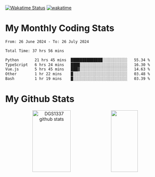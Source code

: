 [![Wakatime Status](https://github.com/noopurphalak/noopurphalak/workflows/wakatime-status-update/badge.svg)](https://github.com/noopurphalak/noopurphalak/actions/workflows/main.yml)
[![wakatime](https://wakatime.com/badge/user/80ace140-ef40-4fdd-b8ed-f3be3d2e1aea.svg)](https://wakatime.com/@80ace140-ef40-4fdd-b8ed-f3be3d2e1aea)

# My Monthly Coding Stats

<!--START_SECTION:waka-->

```txt
From: 26 June 2024 - To: 26 July 2024

Total Time: 37 hrs 56 mins

Python       21 hrs 45 mins  ██████████████░░░░░░░░░░░   55.34 %
TypeScript   6 hrs 24 mins   ████░░░░░░░░░░░░░░░░░░░░░   16.30 %
Vue.js       5 hrs 45 mins   ███▓░░░░░░░░░░░░░░░░░░░░░   14.63 %
Other        1 hr 22 mins    █░░░░░░░░░░░░░░░░░░░░░░░░   03.48 %
Bash         1 hr 19 mins    █░░░░░░░░░░░░░░░░░░░░░░░░   03.39 %
```

<!--END_SECTION:waka-->

# My Github Stats
<div style="text-align: center;">
  <img width="49%" height="195px" src="https://github-readme-stats-sigma-five.vercel.app/api?username=noopurphalak&show_icons=true&count_private=true&hide_border=true&title_color=ecf2f8&icon_color=0d1117&text_color=FFFFFF&bg_color=0d1117" alt="DGS1337 github stats" />
  <img width="41%" height="195px" src="https://github-readme-stats-sigma-five.vercel.app/api/top-langs/?username=noopurphalak&layout=compact&hide_border=true&title_color=ecf2f8&text_color=FFFFFF&bg_color=0d1117" />
</div>
